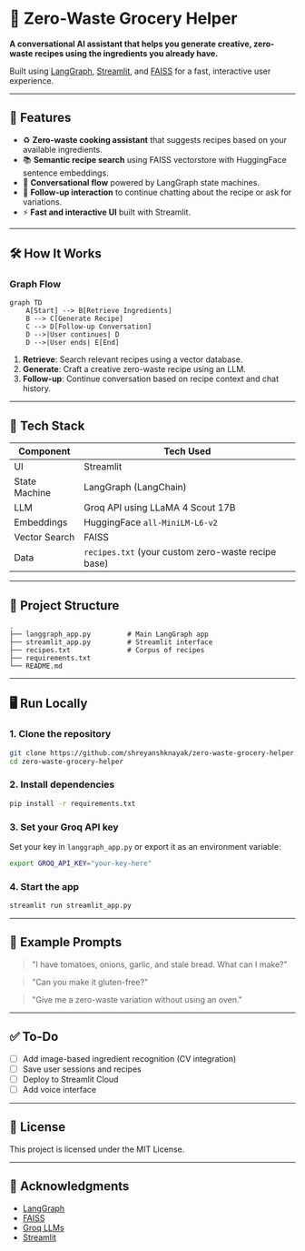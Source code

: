 
# 🥦 Zero-Waste Grocery Helper

**A conversational AI assistant that helps you generate creative, zero-waste recipes using the ingredients you already have.**

Built using [LangGraph](https://github.com/langchain-ai/langgraph), [Streamlit](https://streamlit.io/), and [FAISS](https://github.com/facebookresearch/faiss) for a fast, interactive user experience.

---

## 🚀 Features

* ♻️ **Zero-waste cooking assistant** that suggests recipes based on your available ingredients.
* 📚 **Semantic recipe search** using FAISS vectorstore with HuggingFace sentence embeddings.
* 💬 **Conversational flow** powered by LangGraph state machines.
* 🔁 **Follow-up interaction** to continue chatting about the recipe or ask for variations.
* ⚡️ **Fast and interactive UI** built with Streamlit.

---

## 🛠️ How It Works

### Graph Flow

```mermaid
graph TD
    A[Start] --> B[Retrieve Ingredients]
    B --> C[Generate Recipe]
    C --> D[Follow-up Conversation]
    D -->|User continues| D
    D -->|User ends| E[End]
```

1. **Retrieve**: Search relevant recipes using a vector database.
2. **Generate**: Craft a creative zero-waste recipe using an LLM.
3. **Follow-up**: Continue conversation based on recipe context and chat history.

---

## 🧩 Tech Stack

| Component     | Tech Used                                          |
| ------------- | -------------------------------------------------- |
| UI            | Streamlit                                          |
| State Machine | LangGraph (LangChain)                              |
| LLM           | Groq API using LLaMA 4 Scout 17B                   |
| Embeddings    | HuggingFace `all-MiniLM-L6-v2`                     |
| Vector Search | FAISS                                              |
| Data          | `recipes.txt` (your custom zero-waste recipe base) |

---

## 🧱 Project Structure

```
.
├── langgraph_app.py         # Main LangGraph app
├── streamlit_app.py         # Streamlit interface
├── recipes.txt              # Corpus of recipes
├── requirements.txt
└── README.md
```

---

## 🖥️ Run Locally

### 1. Clone the repository

```bash
git clone https://github.com/shreyanshknayak/zero-waste-grocery-helper.git
cd zero-waste-grocery-helper
```

### 2. Install dependencies

```bash
pip install -r requirements.txt
```

### 3. Set your Groq API key

Set your key in `langgraph_app.py` or export it as an environment variable:

```bash
export GROQ_API_KEY="your-key-here"
```

### 4. Start the app

```bash
streamlit run streamlit_app.py
```

---

## 🧪 Example Prompts

> "I have tomatoes, onions, garlic, and stale bread. What can I make?"

> "Can you make it gluten-free?"

> "Give me a zero-waste variation without using an oven."

---

## ✅ To-Do

* [ ] Add image-based ingredient recognition (CV integration)
* [ ] Save user sessions and recipes
* [ ] Deploy to Streamlit Cloud
* [ ] Add voice interface

---

## 📄 License

This project is licensed under the MIT License.

---

## 🧠 Acknowledgments

* [LangGraph](https://github.com/langchain-ai/langgraph)
* [FAISS](https://github.com/facebookresearch/faiss)
* [Groq LLMs](https://console.groq.com/)
* [Streamlit](https://streamlit.io)


